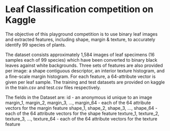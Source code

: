 # Leaf Classification competition on Kaggle

The objective of this playground competition is to use binary leaf images and extracted features, including shape, margin & texture, to accurately identify 99 species of plants. 


The dataset consists approximately 1,584 images of leaf specimens (16 samples each of 99 species) which have been converted to binary black leaves against white backgrounds. Three sets of features are also provided per image: a shape contiguous descriptor, an interior texture histogram, and a ﬁne-scale margin histogram. For each feature, a 64-attribute vector is given per leaf sample.
The training and test datasets are provided on kaggle in the train.csv and test.csv files respectively.


The fields in the Dataset are:
id - an anonymous id unique to an image
margin_1, margin_2, margin_3, ..., margin_64 - each of the 64 attribute vectors for the margin feature
shape_1, shape_2, shape_3, ..., shape_64 - each of the 64 attribute vectors for the shape feature
texture_1, texture_2, texture_3, ..., texture_64 - each of the 64 attribute vectors for the texture feature
